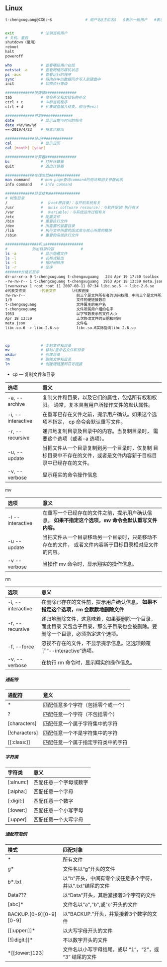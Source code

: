 ## Linux

```bash
t-chengxuguang@CXG:~$				# 用户名@主机名$ 	 $表示一般用户   #表示管理员	


exit			# 注销当前用户
# 关机、重启
shutdown（常用）
reboot
halt
poweroff

who				# 查看哪些用户在线
netstat -a		# 查看网络的联机状态
ps -aux			# 查看运行的程序
sync			# 将内存中的数据同步写入到硬盘中
init			# 切换执行等级

#############快捷键##############
tab				# 命令补全和文档名称补全
ctrl + c		# 中断当前程序
ctrl + d		# 代表键盘输入结束，相当于exit

#############日期##############
date			# 显示日期与时间的指令
date +%Y/%m/%d 
==>2019/4/23	# 格式化输出

#############日历##############
cal				# 显示日历
cal [month] [year]

#############计算器##############
bc				# 打开计算器
quit			# 退出计算器

#############在线求助##############
man command		# man page查询command的用法和相关参数说明
info command	# info command

#############目录结构##############
# 树型目录
/				# （root根目录）：与开机系统有关
/usr			# （unix software resource）：与软件安装\执行有关
/var			# （variable）：与系统运作过程有关
/etc			# 配置文件
/bin			# 重要执行文件
/dev			# 所需要的装置目录
/lib			# 执行文件所需的函式库与核心所需的模块
/sbin			# 重要的系统执行文件

################ls#################
#			列出目录内容			  #
ls -a			# 显示隐藏文件
ls -l			# 长格式输出
ls -t			# 按时间排序
ls -r			# 反序
#######长格式显示
dr-xr-xr-x 9 t-chengxuguang t-chengxuguang   234 Apr 19 17:50 toolbox
-rw-rw-r-- 1 t-chengxuguang t-chengxuguang  1953 Apr 18 13:59 meta.json
lrwxrwxrwx 1 root root 11 2007-08-11 07:34 libc.so.6 -> libc-2.6.so
d代表文件夹      -代表文件    	l代表链接
rw-rw-r--    					前三个是文件所有者的访问权限，中间三个是文件所属组中成员的访问权限，									后三个是其他人的访问权限
1/9 							文件的硬链接数目
t-chengxuguang 					文件属主的用户名
t-chengxuguang					文件所属用户组的名字
1953							以字节数表示的文件大小
Apr 18 13:59					上次修改文件的日期和时间
meta.json						文件名
libc.so.6 -> libc-2.6.so		libc.so.6实际指向libc-2.6.so



cp 				# 复制文件和目录
mv  			# 移动/重命名文件和目录
mkdir  			# 创建目录
rm  			# 删除文件和目录
ln  			# 创建硬链接和符号链接

```

- cp — 复制文件和目录

| 选项              | 意义                                                         |
| :---------------- | :----------------------------------------------------------- |
| -a, --archive     | 复制文件和目录，以及它们的属性，包括所有权和权限。 通常，复本具有用户所操作文件的默认属性。 |
| -i, --interactive | 在重写已存在文件之前，提示用户确认。如果这个选项不指定， cp 命令会默认重写文件。 |
| -r, --recursive   | 递归地复制目录及目录中的内容。当复制目录时， 需要这个选项（或者-a 选项）。 |
| -u, --update      | 当把文件从一个目录复制到另一个目录时，仅复制 目标目录中不存在的文件，或者是文件内容新于目标目录中已经存在的文件。 |
| -v, --verbose     | 显示翔实的命令操作信息                                       |

mv

| 选项             | 意义                                                         |
| :--------------- | :----------------------------------------------------------- |
| -i --interactive | 在重写一个已经存在的文件之前，提示用户确认信息。 **如果不指定这个选项，mv 命令会默认重写文件内容。** |
| -u --update      | 当把文件从一个目录移动另一个目录时，只是移动不存在的文件， 或者文件内容新于目标目录相对应文件的内容。 |
| -v --verbose     | 当操作 mv 命令时，显示翔实的操作信息。                       |

rm

| 选项              | 意义                                                         |
| :---------------- | :----------------------------------------------------------- |
| -i, --interactive | 在删除已存在的文件前，提示用户确认信息。 **如果不指定这个选项，rm 会默默地删除文件** |
| -r, --recursive   | 递归地删除文件，这意味着，如果要删除一个目录，而此目录 又包含子目录，那么子目录也会被删除。要删除一个目录，必须指定这个选项。 |
| -f, --force       | 忽视不存在的文件，不显示提示信息。这选项颠覆了“--interactive”选项。 |
| -v, --verbose     | 在执行 rm 命令时，显示翔实的操作信息。                       |

##### 通配符

| 通配符        | 意义                               |
| :------------ | :--------------------------------- |
| *             | 匹配任意多个字符（包括零个或一个） |
| ?             | 匹配任意一个字符（不包括零个）     |
| [characters]  | 匹配任意一个属于字符集中的字符     |
| [!characters] | 匹配任意一个不是字符集中的字符     |
| [[:class:]]   | 匹配任意一个属于指定字符类中的字符 |

##### 字符类

| 字符类    | 意义                   |
| :-------- | :--------------------- |
| [:alnum:] | 匹配任意一个字母或数字 |
| [:alpha:] | 匹配任意一个字母       |
| [:digit:] | 匹配任意一个数字       |
| [:lower:] | 匹配任意一个小写字母   |
| [:upper]  | 匹配任意一个大写字母   |

##### 通配符范例

| 模式                   | 匹配对象                                                  |
| :--------------------- | :-------------------------------------------------------- |
| *                      | 所有文件                                                  |
| g*                     | 文件名以“g”开头的文件                                     |
| b*.txt                 | 以"b"开头，中间有零个或任意多个字符，并以".txt"结尾的文件 |
| Data???                | 以“Data”开头，其后紧接着3个字符的文件                     |
| [abc]*                 | 文件名以"a","b",或"c"开头的文件                           |
| BACKUP.[0-9][0-9][0-9] | 以"BACKUP."开头，并紧接着3个数字的文件                    |
| [[:upper:]]*           | 以大写字母开头的文件                                      |
| [![:digit:]]*          | 不以数字开头的文件                                        |
| *[[:lower:]123]        | 文件名以小写字母结尾，或以 “1”，“2”，或 “3” 结尾的文件    |